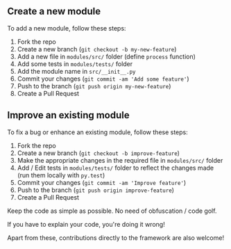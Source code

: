 ## Create a new module

To add a new module, follow these steps:

1. Fork the repo
2. Create a new branch (`git checkout -b my-new-feature`)
3. Add a new file in `modules/src/` folder (define `process` function)
4. Add some tests in `modules/tests/` folder
5. Add the module name in `src/__init__.py`
6. Commit your changes (`git commit -am 'Add some feature'`)
7. Push to the branch (`git push origin my-new-feature`)
8. Create a Pull Request 

## Improve an existing module

To fix a bug or enhance an existing module, follow these steps:

1. Fork the repo
2. Create a new branch (`git checkout -b improve-feature`)
3. Make the appropriate changes in the required file in `modules/src/` folder
4. Add / Edit tests in `modules/tests/` folder to reflect the changes made (run them locally with `py.test`)
5. Commit your changes (`git commit -am 'Improve feature'`)
6. Push to the branch (`git push origin improve-feature`)
7. Create a Pull Request 

Keep the code as simple as possible. No need of obfuscation / code golf.

If you have to explain your code, you're doing it wrong!

Apart from these, contributions directly to the framework are also welcome!
